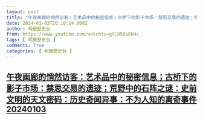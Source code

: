 ```yaml
---
layout: post
title: "午夜画廊的悄然访客：艺术品中的秘密信息；古桥下的影子市场：禁忌交易的遗迹；荒野中的石阵之谜：史前文明的天文密码：历史奇闻异事：不为人知的离奇事件20240103"
date: 2024-01-03T20:10:14.000Z
author: 明鏡歷史台
from: https://www.youtube.com/watch?v=glC858o8kHc
tags: [ 明鏡歷史台 ]
comments: True
categories: [ 明鏡歷史台 ]
---
```

<!--1704312614000-->
[午夜画廊的悄然访客：艺术品中的秘密信息；古桥下的影子市场：禁忌交易的遗迹；荒野中的石阵之谜：史前文明的天文密码：历史奇闻异事：不为人知的离奇事件20240103](https://www.youtube.com/watch?v=glC858o8kHc)
------

<div>

</div>
